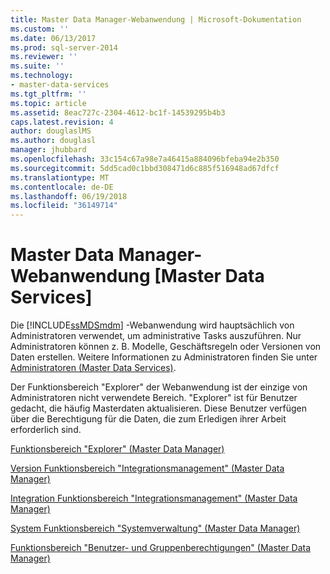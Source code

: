 ```yaml
---
title: Master Data Manager-Webanwendung | Microsoft-Dokumentation
ms.custom: ''
ms.date: 06/13/2017
ms.prod: sql-server-2014
ms.reviewer: ''
ms.suite: ''
ms.technology:
- master-data-services
ms.tgt_pltfrm: ''
ms.topic: article
ms.assetid: 8eac727c-2304-4612-bc1f-14539295b4b3
caps.latest.revision: 4
author: douglaslMS
ms.author: douglasl
manager: jhubbard
ms.openlocfilehash: 33c154c67a98e7a46415a884096bfeba94e2b350
ms.sourcegitcommit: 5dd5cad0c1bbd308471d6c885f516948ad67dfcf
ms.translationtype: MT
ms.contentlocale: de-DE
ms.lasthandoff: 06/19/2018
ms.locfileid: "36149714"
---
```

# <a name="master-data-manager-web-application"></a>Master Data Manager-Webanwendung [Master Data Services]
  Die [!INCLUDE[ssMDSmdm](../includes/ssmdsmdm-md.md)] -Webanwendung wird hauptsächlich von Administratoren verwendet, um administrative Tasks auszuführen. Nur Administratoren können z. B. Modelle, Geschäftsregeln oder Versionen von Daten erstellen. Weitere Informationen zu Administratoren finden Sie unter [Administratoren &#40;Master Data Services&#41;](administrators-master-data-services.md).  
  
 Der Funktionsbereich "Explorer" der Webanwendung ist der einzige von Administratoren nicht verwendete Bereich. "Explorer" ist für Benutzer gedacht, die häufig Masterdaten aktualisieren. Diese Benutzer verfügen über die Berechtigung für die Daten, die zum Erledigen ihrer Arbeit erforderlich sind.  
  
 [Funktionsbereich "Explorer" &#40;Master Data Manager&#41;](../../2014/master-data-services/explorer-functional-area-master-data-manager.md)  
  
 [Version Funktionsbereich "Integrationsmanagement" &#40;Master Data Manager&#41;](../../2014/master-data-services/version-management-functional-area-master-data-manager.md)  
  
 [Integration Funktionsbereich "Integrationsmanagement" &#40;Master Data Manager&#41;](../../2014/master-data-services/integration-management-functional-area-master-data-manager.md)  
  
 [System Funktionsbereich "Systemverwaltung" &#40;Master Data Manager&#41;](../../2014/master-data-services/system-administration-functional-area-master-data-manager.md)  
  
 [Funktionsbereich "Benutzer- und Gruppenberechtigungen" &#40;Master Data Manager&#41;](../../2014/master-data-services/user-and-group-permissions-functional-area-master-data-manager.md)  
  
  